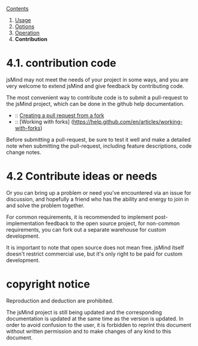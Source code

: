 [Contents](index.md)

1. [Usage](1.usage.md)
2. [Options](2.options.md)
3. [Operation](3.operation.md)
4. **Contribution**

4.1. contribution code
===

jsMind may not meet the needs of your project in some ways, and you are very welcome to extend jsMind and give feedback by contributing code.

The most convenient way to contribute code is to submit a pull-request to the jsMind project, which can be done in the github help documentation.

* :: [Creating a pull request from a fork](https://help.github.com/en/articles/creating-a-pull-request-from-a-fork)
* :: [Working with forks] (https://help.github.com/en/articles/working-with-forks)

Before submitting a pull-request, be sure to test it well and make a detailed note when submitting the pull-request, including feature descriptions, code change notes.

4.2 Contribute ideas or needs
===

Or you can bring up a problem or need you've encountered via an issue for discussion, and hopefully a friend who has the ability and energy to join in and solve the problem together.

For common requirements, it is recommended to implement post-implementation feedback to the open source project, for non-common requirements, you can fork out a separate warehouse for custom development.

It is important to note that open source does not mean free. jsMind itself doesn't restrict commercial use, but it's only right to be paid for custom development.

copyright notice
===

Reproduction and deduction are prohibited.

The jsMind project is still being updated and the corresponding documentation is updated at the same time as the version is updated. In order to avoid confusion to the user, it is forbidden to reprint this document without written permission and to make changes of any kind to this document.